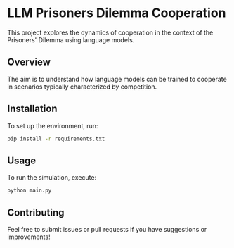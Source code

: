 # LLM Prisoners Dilemma Cooperation

This project explores the dynamics of cooperation in the context of the Prisoners' Dilemma using language models.

## Overview
The aim is to understand how language models can be trained to cooperate in scenarios typically characterized by competition.

## Installation
To set up the environment, run:
```bash
pip install -r requirements.txt
```

## Usage
To run the simulation, execute:
```bash
python main.py
```

## Contributing
Feel free to submit issues or pull requests if you have suggestions or improvements!
